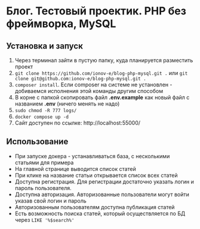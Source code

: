 # Блог. Тестовый проектик. PHP без фреймворка, MySQL

## Установка и запуск

1. Через терминал зайти в пустую папку, куда планируется разместить проект
2. `git clone https://github.com/ionov-e/blog-php-mysql.git .` или `git clone git@github.com:ionov-e/blog-php-mysql.git .`
3. `composer install`. Если composer на системе не установлен - добиваемся исполнения этой команды другим способом
4. В корне с папкой скопировать файл **.env.example** как новый файл с названием **.env** (ничего менять не надо)
5. `sudo chmod -R 777 logs/`
6. `docker compose up -d`
7. Сайт доступен по ссылке: http://localhost:55000/

## Использование

* При запуске докера - устанавливаться база, с несколькими статьями для примера
* На главной странице выводится список статей
* При клике на название статьи открывается список всех статей
* Доступна регистрация. Для регистрации достаточно указать логин и пароль пользователя.
* Доступна авторизация. Авторизованные пользователи могут войти указав свой логин и пароль
* Авторизованным пользователям доступна публикация статей
* Есть возможность поиска статей, который осуществляется по БД через `LIKE '%$search%'`